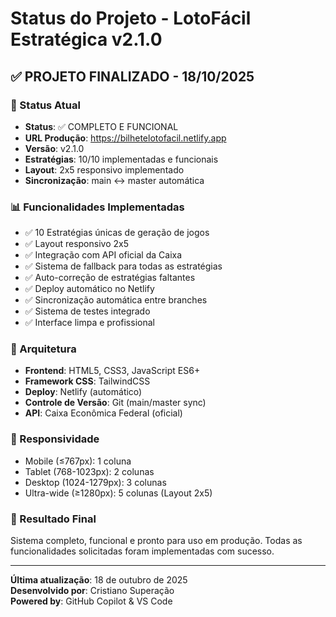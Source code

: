 # Status do Projeto - LotoFácil Estratégica v2.1.0

## ✅ PROJETO FINALIZADO - 18/10/2025

### 🎯 Status Atual
- **Status**: ✅ COMPLETO E FUNCIONAL
- **URL Produção**: https://bilhetelotofacil.netlify.app
- **Versão**: v2.1.0
- **Estratégias**: 10/10 implementadas e funcionais
- **Layout**: 2x5 responsivo implementado
- **Sincronização**: main ↔ master automática

### 📊 Funcionalidades Implementadas
- ✅ 10 Estratégias únicas de geração de jogos
- ✅ Layout responsivo 2x5 
- ✅ Integração com API oficial da Caixa
- ✅ Sistema de fallback para todas as estratégias
- ✅ Auto-correção de estratégias faltantes
- ✅ Deploy automático no Netlify
- ✅ Sincronização automática entre branches
- ✅ Sistema de testes integrado
- ✅ Interface limpa e profissional

### 🔧 Arquitetura
- **Frontend**: HTML5, CSS3, JavaScript ES6+
- **Framework CSS**: TailwindCSS
- **Deploy**: Netlify (automático)
- **Controle de Versão**: Git (main/master sync)
- **API**: Caixa Econômica Federal (oficial)

### 📱 Responsividade
- Mobile (≤767px): 1 coluna
- Tablet (768-1023px): 2 colunas
- Desktop (1024-1279px): 3 colunas
- Ultra-wide (≥1280px): 5 colunas (Layout 2x5)

### 🎉 Resultado Final
Sistema completo, funcional e pronto para uso em produção.
Todas as funcionalidades solicitadas foram implementadas com sucesso.

---
**Última atualização**: 18 de outubro de 2025  
**Desenvolvido por**: Cristiano Superação  
**Powered by**: GitHub Copilot & VS Code